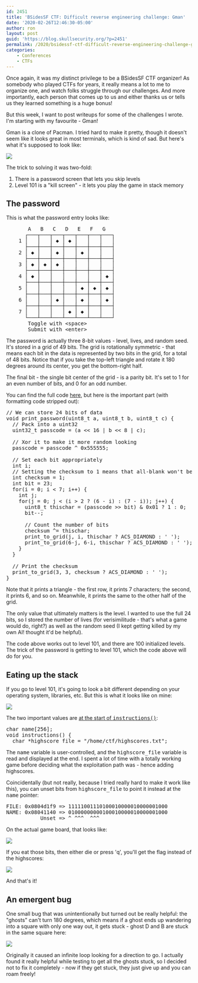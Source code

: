 ```yaml
---
id: 2451
title: 'BSidesSF CTF: Difficult reverse engineering challenge: Gman'
date: '2020-02-26T12:46:30-05:00'
author: ron
layout: post
guid: 'https://blog.skullsecurity.org/?p=2451'
permalink: /2020/bsidessf-ctf-difficult-reverse-engineering-challenge-gman
categories:
    - Conferences
    - CTFs
---
```


Once again, it was my distinct privilege to be a BSidesSF CTF organizer! As somebody who played CTFs for years, it really means a lot to me to organize one, and watch folks struggle through our challenges. And more importantly, each person that comes up to us and either thanks us or tells us they learned something is a huge bonus!

But this week, I want to post writeups for some of the challenges I wrote. I'm starting with my favourite - Gman!
<!--more-->
Gman is a clone of Pacman. I tried hard to make it pretty, though it doesn't seem like it looks great in most terminals, which is kind of sad. But here's what it's supposed to look like:

<img src="https://blogdata.skullsecurity.org/gman-1.png" />

The trick to solving it was two-fold:

<ol>
<li>There is a password screen that lets you skip levels</li>
<li>Level 101 is a "kill screen" - it lets you play the game in stack memory</li>
</ol>

<h2>The password</h2>

This is what the password entry looks like:

<pre>
       A   B   C   D   E   F   G
      ┌───┬───┬───┬───┬───┬───┬───┐
    1 │   │   │ ◆ │ ◆ │   │   │   │
      ├───┼───┼───┼───┼───┼───┼───┤
    2 │ ◆ │   │ ◆ │   │ ◆ │   │   │
      ├───┼───┼───┼───┼───┼───┼───┤
    3 │ ◆ │ ◆ │ ◆ │   │   │   │   │
      ├───┼───┼───┼───┼───┼───┼───┤
    4 │ ◆ │   │   │   │   │   │ ◆ │
      ├───┼───┼───┼───┼───┼───┼───┤
    5 │   │   │   │   │ ◆ │ ◆ │ ◆ │
      ├───┼───┼───┼───┼───┼───┼───┤
    6 │   │   │ ◆ │   │ ◆ │   │ ◆ │
      ├───┼───┼───┼───┼───┼───┼───┤
    7 │   │   │   │ ◆ │ ◆ │   │   │
      └───┴───┴───┴───┴───┴───┴───┘
       Toggle with &lt;space&gt;
       Submit with &lt;enter&gt;
</pre>

The password is actually three 8-bit values - level, lives, and random seed. It's stored in a grid of 49 bits. The grid is rotationally symmetric - that means each bit in the data is represented by two bits in the grid, for a total of 48 bits. Notice that if you take the top-left triangle and rotate it 180 degrees around its center, you get the bottom-right half.

The final bit - the single bit center of the grid - is a parity bit. It's set to 1 for an even number of bits, and 0 for an odd number.

You can find the full code <a href="https://github.com/BSidesSF/ctf-2020-release/blob/master/gman/challenge/src/password.c#L75">here</a>, but here is the important part (with formatting code stripped out):

<pre>
// We can store 24 bits of data
void print_password(uint8_t a, uint8_t b, uint8_t c) {
  // Pack into a uint32
  uint32_t passcode = (a << 16 | b << 8 | c);

  // Xor it to make it more random looking
  passcode = passcode ^ 0x555555;

  // Set each bit appropriately
  int i;
  // Setting the checksum to 1 means that all-blank won't be valid
  int checksum = 1;
  int bit = 23;
  for(i = 0; i < 7; i++) {
    int j;
    for(j = 0; j < (i > 2 ? (6 - i) : (7 - i)); j++) {
      uint8_t thischar = (passcode >> bit) & 0x01 ? 1 : 0;
      bit--;

      // Count the number of bits
      checksum ^= thischar;
      print_to_grid(j, i, thischar ? ACS_DIAMOND : ' ');
      print_to_grid(6-j, 6-i, thischar ? ACS_DIAMOND : ' ');
    }
  }

  // Print the checksum
  print_to_grid(3, 3, checksum ? ACS_DIAMOND : ' ');
}
</pre>

Note that it prints a triangle - the first row, it prints 7 characters; the second, it prints 6, and so on. Meanwhile, it prints the same to the other half of the grid.

The only value that ultimately matters is the level. I wanted to use the full 24 bits, so I stored the number of lives (for verisimilitude - that's what a game would do, right?) as well as the random seed (I kept getting killed by my own AI! thought it'd be helpful).

The code above works out to level 101, and there are 100 initialized levels. The trick of the password is getting to level 101, which the code above will do for you.

<h2>Eating up the stack</h2>

If you go to level 101, it's going to look a bit different depending on your operating system, libraries, etc. But this is what it looks like on mine:

<img src="https://blogdata.skullsecurity.org/gman-2.png" />

The two important values are <a href="https://github.com/BSidesSF/ctf-2020-release/blob/master/gman/challenge/src/gman.c#L800">at the start of <tt>instructions()</tt></a>:

<pre>
char name[256];
void instructions() {
  char *highscore_file = "/home/ctf/highscores.txt";
</pre>

The <tt>name</tt> variable is user-controlled, and the <tt>highscore_file</tt> variable is read and displayed at the end. I spent a lot of time with a totally working game before deciding what the exploitation path was - hence adding highscores.

Coincidentally (but not really, because I tried really hard to make it work like this), you can unset bits from <tt>highscore_file</tt> to point it instead at the <tt>name</tt> pointer:

<pre>
FILE: 0x0804d1f9 => 11111001110100010000010000001000
NAME: 0x08041140 => 01000000000100010000010000001000
           Unset => ^ ^^^  ^^^
</pre>

On the actual game board, that looks like:

<img src="https://blogdata.skullsecurity.org/gman-3.png" />

If you eat those bits, then either die or press 'q', you'll get the flag instead of the highscores:

<img src="https://blogdata.skullsecurity.org/gman-4.png" />

And that's it!

<h2>An emergent bug</h2>

One small bug that was unintentionally but turned out be really helpful: the "ghosts" can't turn 180 degrees, which means if a ghost ends up wandering into a square with only one way out, it gets stuck - ghost D and B are stuck in the same square here:

<img src="https://blogdata.skullsecurity.org/gman-3.png" />

Originally it caused an infinite loop looking for a direction to go. I actually found it really helpful while testing to get all the ghosts stuck, so I decided not to fix it completely - now if they get stuck, they just give up and you can roam freely!
